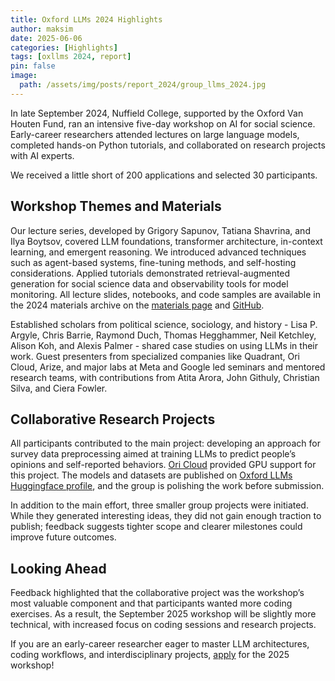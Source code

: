 ```yaml
---
title: Oxford LLMs 2024 Highlights
author: maksim
date: 2025-06-06
categories: [Highlights]
tags: [oxllms 2024, report]
pin: false
image:
  path: /assets/img/posts/report_2024/group_llms_2024.jpg
---
```





In late September 2024, Nuffield College, supported by the Oxford Van Houten Fund, ran an intensive five-day workshop on AI for social science. Early-career researchers attended lectures on large language models, completed hands-on Python tutorials, and collaborated on research projects with AI experts.

We received a little short of 200 applications and selected 30 participants. 

## Workshop Themes and Materials

Our lecture series, developed by Grigory Sapunov, Tatiana Shavrina, and Ilya Boytsov, covered LLM foundations, transformer architecture, in-context learning, and emergent reasoning. We introduced advanced techniques such as agent-based systems, fine-tuning methods, and self-hosting considerations. Applied tutorials demonstrated retrieval-augmented generation for social science data and observability tools for model monitoring. All lecture slides, notebooks, and code samples are available in the 2024 materials archive on the [materials page](https://llmsforsocialscience.net/posts/materials/) and [GitHub](https://github.com/antndlcrx/oxford-llms-workshop).

Established scholars from political science, sociology, and history - Lisa P. Argyle, Chris Barrie, Raymond Duch, Thomas Hegghammer, Neil Ketchley, Alison Koh, and Alexis Palmer - shared case studies on using LLMs in their work. Guest presenters from specialized companies like Quadrant, Ori Cloud, Arize, and major labs at Meta and Google led seminars and mentored research teams, with contributions from Atita Arora, John Githuly, Christian Silva, and Ciera Fowler.

## Collaborative Research Projects

All participants contributed to the main project: developing an approach for survey data preprocessing aimed at training LLMs to predict people’s opinions and self-reported behaviors. [Ori Cloud](https://www.ori.co/) provided GPU support for this project. The models and datasets are published on [Oxford LLMs Huggingface profile](https://huggingface.co/oxford-llms), and the group is polishing the work before submission.

In addition to the main effort, three smaller group projects were initiated. While they generated interesting ideas, they did not gain enough traction to publish; feedback suggests tighter scope and clearer milestones could improve future outcomes.

## Looking Ahead

Feedback highlighted that the collaborative project was the workshop’s most valuable component and that participants wanted more coding exercises. As a result, the September 2025 workshop will be slightly more technical, with increased focus on coding sessions and research projects.

If you are an early-career researcher eager to master LLM architectures, coding workflows, and interdisciplinary projects, [apply](https://llmsforsocialscience.net/apply!/) for the 2025 workshop!